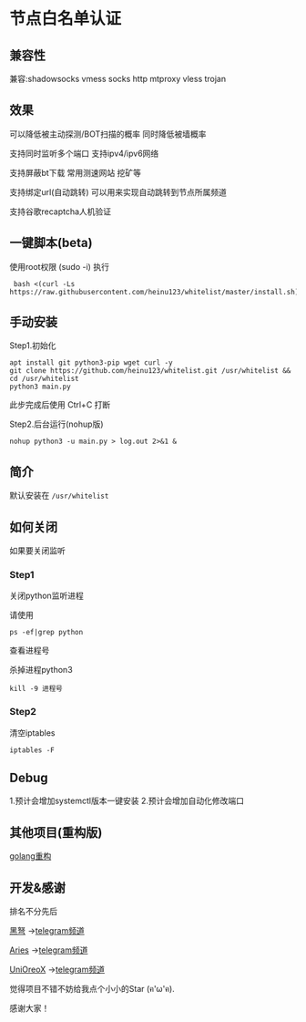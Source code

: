 # 节点白名单认证

## 兼容性
兼容:shadowsocks vmess socks http mtproxy vless trojan

## 效果
可以降低被主动探测/BOT扫描的概率 同时降低被墙概率

支持同时监听多个端口 支持ipv4/ipv6网络

支持屏蔽bt下载 常用测速网站 挖矿等

支持绑定url(自动跳转) 可以用来实现自动跳转到节点所属频道

支持谷歌recaptcha人机验证

## 一键脚本(beta)

使用root权限 (sudo -i) 执行

```
 bash <(curl -Ls https://raw.githubusercontent.com/heinu123/whitelist/master/install.sh)
```

## 手动安装

Step1.初始化
```
apt install git python3-pip wget curl -y
git clone https://github.com/heinu123/whitelist.git /usr/whitelist && cd /usr/whitelist
python3 main.py
```
此步完成后使用 Ctrl+C 打断

Step2.后台运行(nohup版)
```
nohup python3 -u main.py > log.out 2>&1 &
```

## 简介

默认安装在 `/usr/whitelist`


## 如何关闭

如果要关闭监听

### Step1

关闭python监听进程

请使用

```shell
ps -ef|grep python
```

查看进程号

杀掉进程python3

```shell
kill -9 进程号
```

### Step2

清空iptables

```
iptables -F
```

## Debug
1.预计会增加systemctl版本一键安装
2.预计会增加自动化修改端口

## 其他项目(重构版)

[golang重构](https://github.com/unioreox/SimpleFirewall)

## 开发&感谢

排名不分先后



[黑弩](https://github.com/heinu123)  →[telegram频道](https://t.me/heinuhome)

[Aries](https://github.com/AriesEDGE)  →[telegram频道](https://t.me/aries_init)

[UniOreoX](https://github.com/unioreox)  →[telegram频道](https://t.me/unichannelx)



觉得项目不错不妨给我点个小小的Star (ฅ'ω'ฅ).

感谢大家！
